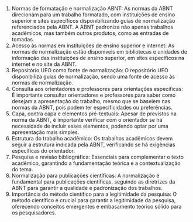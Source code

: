 1. Normas de formatação e normalização ABNT: As normas da ABNT direcionam para um trabalho formatado, com instituições de ensino superior e sites específicos disponibilizando guias de normalização referenciados pela ABNT. A ABNT padroniza não apenas trabalhos acadêmicos, mas também outros produtos, como as entradas de tomadas.
2. Acesso às normas em instituições de ensino superior e internet: As normas de normalização estão disponíveis em bibliotecas e unidades de informação das instituições de ensino superior, em sites específicos na internet e no site da ABNT.
3. Repositório UFO como fonte de normalização: O repositório UFO disponibiliza guias de normalização, sendo uma fonte de acesso às normas de normalização.
4. Consulta aos orientadores e professores para orientações específicas: É importante consultar orientadores e professores para saber como desejam a apresentação do trabalho, mesmo que se baseiem nas normas da ABNT, pois podem ter especificidades ou preferências.
5. Capa, contra capa e elementos pré-textuais: Apesar de previstos na norma da ABNT, é importante verificar com o orientador se há necessidade de incluir esses elementos, podendo optar por uma apresentação mais simples.
6. Estrutura do trabalho acadêmico: Os trabalhos acadêmicos devem seguir a estrutura indicada pela ABNT, verificando se há exigências específicas do orientador.
7. Pesquisa e revisão bibliográfica: Essenciais para complementar o texto acadêmico, garantindo a fundamentação teórica e a contextualização do tema.
8. Normalização para publicações científicas: A normalização é fundamental para publicações científicas, seguindo as diretrizes da ABNT para garantir a qualidade e padronização dos trabalhos.
9. Importância do método científico para a legitimidade da pesquisa: O método científico é crucial para garantir a legitimidade da pesquisa, oferecendo conceitos emergentes e embasamento teórico sólido para os pesquisadores.